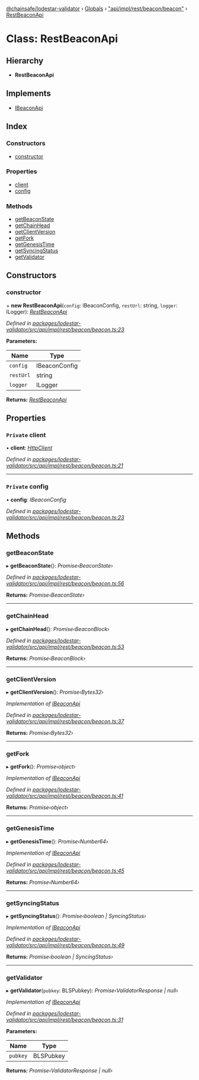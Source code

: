 [@chainsafe/lodestar-validator](../README.md) › [Globals](../globals.md) › ["api/impl/rest/beacon/beacon"](../modules/_api_impl_rest_beacon_beacon_.md) › [RestBeaconApi](_api_impl_rest_beacon_beacon_.restbeaconapi.md)

# Class: RestBeaconApi

## Hierarchy

* **RestBeaconApi**

## Implements

* [IBeaconApi](../interfaces/_api_interface_beacon_.ibeaconapi.md)

## Index

### Constructors

* [constructor](_api_impl_rest_beacon_beacon_.restbeaconapi.md#constructor)

### Properties

* [client](_api_impl_rest_beacon_beacon_.restbeaconapi.md#private-client)
* [config](_api_impl_rest_beacon_beacon_.restbeaconapi.md#private-config)

### Methods

* [getBeaconState](_api_impl_rest_beacon_beacon_.restbeaconapi.md#getbeaconstate)
* [getChainHead](_api_impl_rest_beacon_beacon_.restbeaconapi.md#getchainhead)
* [getClientVersion](_api_impl_rest_beacon_beacon_.restbeaconapi.md#getclientversion)
* [getFork](_api_impl_rest_beacon_beacon_.restbeaconapi.md#getfork)
* [getGenesisTime](_api_impl_rest_beacon_beacon_.restbeaconapi.md#getgenesistime)
* [getSyncingStatus](_api_impl_rest_beacon_beacon_.restbeaconapi.md#getsyncingstatus)
* [getValidator](_api_impl_rest_beacon_beacon_.restbeaconapi.md#getvalidator)

## Constructors

###  constructor

\+ **new RestBeaconApi**(`config`: IBeaconConfig, `restUrl`: string, `logger`: ILogger): *[RestBeaconApi](_api_impl_rest_beacon_beacon_.restbeaconapi.md)*

*Defined in [packages/lodestar-validator/src/api/impl/rest/beacon/beacon.ts:23](https://github.com/ChainSafe/lodestar/blob/a47516d64/packages/lodestar-validator/src/api/impl/rest/beacon/beacon.ts#L23)*

**Parameters:**

Name | Type |
------ | ------ |
`config` | IBeaconConfig |
`restUrl` | string |
`logger` | ILogger |

**Returns:** *[RestBeaconApi](_api_impl_rest_beacon_beacon_.restbeaconapi.md)*

## Properties

### `Private` client

• **client**: *[HttpClient](_util_httpclient_.httpclient.md)*

*Defined in [packages/lodestar-validator/src/api/impl/rest/beacon/beacon.ts:21](https://github.com/ChainSafe/lodestar/blob/a47516d64/packages/lodestar-validator/src/api/impl/rest/beacon/beacon.ts#L21)*

___

### `Private` config

• **config**: *IBeaconConfig*

*Defined in [packages/lodestar-validator/src/api/impl/rest/beacon/beacon.ts:23](https://github.com/ChainSafe/lodestar/blob/a47516d64/packages/lodestar-validator/src/api/impl/rest/beacon/beacon.ts#L23)*

## Methods

###  getBeaconState

▸ **getBeaconState**(): *Promise‹BeaconState›*

*Defined in [packages/lodestar-validator/src/api/impl/rest/beacon/beacon.ts:56](https://github.com/ChainSafe/lodestar/blob/a47516d64/packages/lodestar-validator/src/api/impl/rest/beacon/beacon.ts#L56)*

**Returns:** *Promise‹BeaconState›*

___

###  getChainHead

▸ **getChainHead**(): *Promise‹BeaconBlock›*

*Defined in [packages/lodestar-validator/src/api/impl/rest/beacon/beacon.ts:53](https://github.com/ChainSafe/lodestar/blob/a47516d64/packages/lodestar-validator/src/api/impl/rest/beacon/beacon.ts#L53)*

**Returns:** *Promise‹BeaconBlock›*

___

###  getClientVersion

▸ **getClientVersion**(): *Promise‹Bytes32›*

*Implementation of [IBeaconApi](../interfaces/_api_interface_beacon_.ibeaconapi.md)*

*Defined in [packages/lodestar-validator/src/api/impl/rest/beacon/beacon.ts:37](https://github.com/ChainSafe/lodestar/blob/a47516d64/packages/lodestar-validator/src/api/impl/rest/beacon/beacon.ts#L37)*

**Returns:** *Promise‹Bytes32›*

___

###  getFork

▸ **getFork**(): *Promise‹object›*

*Implementation of [IBeaconApi](../interfaces/_api_interface_beacon_.ibeaconapi.md)*

*Defined in [packages/lodestar-validator/src/api/impl/rest/beacon/beacon.ts:41](https://github.com/ChainSafe/lodestar/blob/a47516d64/packages/lodestar-validator/src/api/impl/rest/beacon/beacon.ts#L41)*

**Returns:** *Promise‹object›*

___

###  getGenesisTime

▸ **getGenesisTime**(): *Promise‹Number64›*

*Implementation of [IBeaconApi](../interfaces/_api_interface_beacon_.ibeaconapi.md)*

*Defined in [packages/lodestar-validator/src/api/impl/rest/beacon/beacon.ts:45](https://github.com/ChainSafe/lodestar/blob/a47516d64/packages/lodestar-validator/src/api/impl/rest/beacon/beacon.ts#L45)*

**Returns:** *Promise‹Number64›*

___

###  getSyncingStatus

▸ **getSyncingStatus**(): *Promise‹boolean | SyncingStatus›*

*Implementation of [IBeaconApi](../interfaces/_api_interface_beacon_.ibeaconapi.md)*

*Defined in [packages/lodestar-validator/src/api/impl/rest/beacon/beacon.ts:49](https://github.com/ChainSafe/lodestar/blob/a47516d64/packages/lodestar-validator/src/api/impl/rest/beacon/beacon.ts#L49)*

**Returns:** *Promise‹boolean | SyncingStatus›*

___

###  getValidator

▸ **getValidator**(`pubkey`: BLSPubkey): *Promise‹ValidatorResponse | null›*

*Implementation of [IBeaconApi](../interfaces/_api_interface_beacon_.ibeaconapi.md)*

*Defined in [packages/lodestar-validator/src/api/impl/rest/beacon/beacon.ts:31](https://github.com/ChainSafe/lodestar/blob/a47516d64/packages/lodestar-validator/src/api/impl/rest/beacon/beacon.ts#L31)*

**Parameters:**

Name | Type |
------ | ------ |
`pubkey` | BLSPubkey |

**Returns:** *Promise‹ValidatorResponse | null›*
